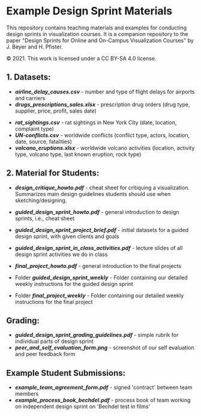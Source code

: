 # Example Design Sprint Materials
This repository contains teaching materials and examples for conducting design sprints in visualization courses. It is a companion repository to the paper "Design Sprints for Online and On-Campus Visualization Courses" by J. Beyer and H. Pfister.

© 2021. This work is licensed under a CC BY-SA 4.0 license.


## 1. Datasets:

* ***airline_delay_causes.csv*** - number and type of flight delays for airports and carriers
* ***drugs_prescriptions_sales.xlsx*** - prescription drug orders (drug type, supplier, price, profit, sales date)
- ***rat_sightings.csv*** -  rat sightings in New York City (date, location, complaint type)
- ***UN-conflicts.csv*** - worldwide conflicts (conflict type, actors, location, date, source, fatalities)
- ***volcano_eruptions.xlsx*** - worldwide volcano activities (location, activity type, volcano type, last known eruption, rock type)

## 2. Material for Students:

* ***design_critique_howto.pdf*** - cheat sheet for critiquing a visualization. Summarizes main design guidelines students should use when sketching/designing.
* ***guided_design_sprint_howto.pdf*** - general introduction to design sprints, i.e., cheat sheet
* ***guided_design_sprint_project_brief.pdf*** - initial datasets for a guided design sprint, with given clients and goals
* ***guided_design_sprint_in_class_activities.pdf*** - lecture slides of all design sprint activities we do in class
* ***final_project_howto.pdf*** - general introduction to the final projects

* Folder ***guided_design_sprint_weekly*** - Folder containing our detailed weekly instructions for the guided design sprint
* Folder ***final_project_weekly*** - Folder containing our detailed weekly instructions for the final project

## Grading:
* ***guided_design_sprint_grading_guidelines.pdf*** - simple rubrik for individual parts of design sprint
* ***peer_and_self_evaluation_form.png*** - screenshot of our self evaluation and peer feedback form

## Example Student Submissions:
* ***example_team_agreement_form.pdf*** - signed 'contract' between team members
* ***example_process_book_bechdel.pdf*** - process book of team working on independent design sprint on 'Bechdel test in films'

